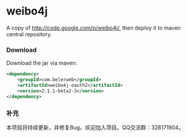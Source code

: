weibo4j
=======

A copy of http://code.google.com/p/weibo4j/, then deploy it to maven central repository.

### Download ###
Download the jar via maven:
```xml
<dependency>
    <groupId>com.belerweb</groupId>
    <artifactId>weibo4j-oauth2</artifactId>
    <version>2.1.1-beta2-3</version>
</dependency>
```

### 补充 ###
本项目将持续更新，并修复Bug。欢迎加入项目。QQ交流群：328171904。
